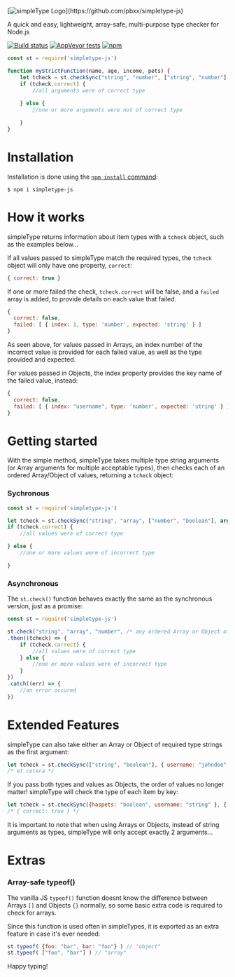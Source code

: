 [![simpleType Logo](https://ffpublishing.org/resources/img/simpletype/st-gitbanner.png?)](https://github.com/pbxx/simpletype-js)

A quick and easy, lightweight, array-safe, multi-purpose type checker for Node.js

[![Build status](https://ci.appveyor.com/api/projects/status/af453ykolpvrhpwk?svg=true)](https://ci.appveyor.com/project/pbxx/simpletype-js)
[![AppVeyor tests](https://img.shields.io/appveyor/tests/pbxx/simpletype-js)](https://ci.appveyor.com/project/pbxx/simpletype-js/build/tests)
[![npm](https://img.shields.io/npm/v/simpletype-js)](https://www.npmjs.com/package/simpletype-js)

```js
const st = require('simpletype-js')

function myStrictFunction(name, age, income, pets) {
    let tcheck = st.checkSync("string", "number", ["string", "number"], "array", arguments)
    if (tcheck.correct) {
        //all arguments were of correct type
        
    } else {
        //one or more arguments were not of correct type

    }
}
```

# Installation
Installation is done using the
[`npm install` command](https://docs.npmjs.com/getting-started/installing-npm-packages-locally):

```console
$ npm i simpletype-js
```

# How it works 
simpleType returns information about item types with a ```tcheck``` object, such as the examples below...

If all values passed to simpleType match the required types, the ```tcheck``` object will only have one property, ```correct```:
```js
{ correct: true }
```

If one or more failed the check, ```tcheck.correct``` will be false, and a  ```failed``` array is added, to provide details on each value that failed.
```js
{
  correct: false,
  failed: [ { index: 1, type: 'number', expected: 'string' } ]
}
```
As seen above, for values passed in Arrays, an index number of the incorrect value is provided for each failed value, as well as the type provided and expected.

For values passed in Objects, the index property provides the key name of the failed value, instead:
```js
{
  correct: false,
  failed: [ { index: "username", type: 'number', expected: 'string' } ]
}
```

# Getting started
With the simple method, simpleType takes multiple type string arguments (or Array arguments for multiple acceptable types), then checks each of an ordered Array/Object of values, returning a ```tcheck``` object:
### Sychronous
```js
const st = require('simpletype-js')

let tcheck = st.checkSync("string", "array", ["number", "boolean"], arguments)
if (tcheck.correct) {
    //all values were of correct type

} else {
    //one or more values were of incorrect type

}

```
### Asynchronous
The ```st.check()``` function behaves exactly the same as the synchronous version, just as a promise:
```js
const st = require('simpletype-js')

st.check("string", "array", "number", /* any ordered Array or Object of values to check */)
.then((tcheck) => {
    if (tcheck.correct) {
        //all values were of correct type
    } else {
        //one or more values were of incorrect type
    }
})
.catch((err) => {
    //an error occured
})

```

# Extended Features
simpleType can also take either an Array or Object of required type strings as the first argument:

```js
let tcheck = st.checkSync(["string", "boolean"], { username: "johndoe", haspets: true })
/* et cetera */

```

If you pass both types and values as Objects, the order of values no longer matter! simpleType will check the type of each item by key:

```js
let tcheck = st.checkSync({haspets: "boolean", username: "string" }, { username: "johndoe", haspets: true })
/* { correct: true } */

```

It is important to note that when using Arrays or Objects, instead of string arguments as types, simpleType will only accept exactly 2 arguments...


# Extras
### Array-safe typeof()

The vanilla JS ```typeof()``` function doesnt know the difference between Arrays ```[]``` and Objects ```{}``` normally, so some basic extra code is required to check for arrays. 

Since this function is used often in simpleTypes, it is exported as an extra feature in case it's ever needed:
```js
st.typeof( {foo: "bar", bar: "foo"} ) // "object"
st.typeof( ["foo", "bar"] ) // "array"
```

Happy typing! 

